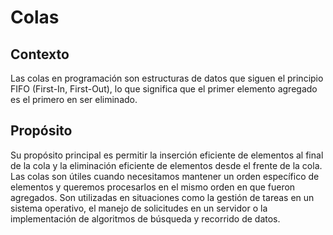# Colas

## Contexto

Las colas en programación son estructuras de datos que siguen el principio FIFO (First-In, First-Out), lo que significa que el primer elemento agregado es el primero en ser eliminado.

## Propósito

Su propósito principal es permitir la inserción eficiente de elementos al final de la cola y la eliminación eficiente de elementos desde el frente de la cola. Las colas son útiles cuando necesitamos mantener un orden específico de elementos y queremos procesarlos en el mismo orden en que fueron agregados. Son utilizadas en situaciones como la gestión de tareas en un sistema operativo, el manejo de solicitudes en un servidor o la implementación de algoritmos de búsqueda y recorrido de datos.
